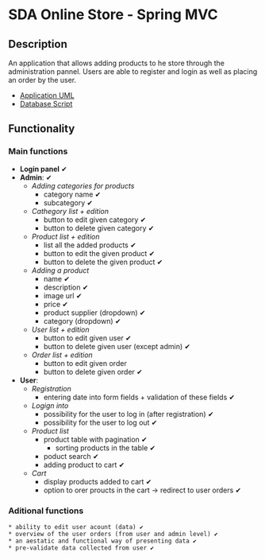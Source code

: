 # SDA Online Store - Spring MVC

## Description
An application that allows adding products to he store through the administration pannel.
Users are able to register and login as well as placing an order by the user.

* [Application UML](https://gitlab.com/Flaviu989/online-store-spring-mvc/-/raw/master/JDL-Studio%20UML.png)
* [Database Script](https://gitlab.com/Flaviu989/online-store-spring-mvc/-/blob/master/sda_online_store_schema.sql)

## Functionality
### Main functions
* **Login panel** ✔
* **Admin**: ✔
	* *Adding categories for products*
		* category name ✔
		* subcategory ✔
	* *Cathegory list + edition*
		* button to edit given category ✔
		* button to delete given category ✔
	* *Product list + edition*
		* list all the added products ✔
		* button to edit the given product ✔
		* button to delete the given product ✔
	* *Adding a product*
		* name ✔
		* description  ✔
		* image url ✔
		* price ✔
		* product supplier (dropdown) ✔
		* category (dropdown) ✔
	* *User list + edition*
	    * button to edit given user ✔
	    * button to delete given user (except admin) ✔
	* *Order list + edition*
	    * button to edit given order
	    * button to delete given order ✔
* **User**:
	* *Registration*
		* entering date into form fields + validation of these fields ✔
	* *Logign into*
		* possibility for the user to log in (after registration) ✔
		* possibility for the user to log out ✔
	* *Product list*
		* product table with pagination  ✔
		    * sorting products in the table ✔
		* poduct search ✔
		* adding product to cart ✔
	* *Cart*
	    * display products added to cart ✔
	    * option to orer proucts in the cart -> redirect to user orders ✔

### Aditional functions
    * ability to edit user acount (data) ✔
    * overview of the user orders (from user and admin level) ✔
    * an aestatic and functional way of presenting data ✔
    * pre-validate data collected from user ✔
